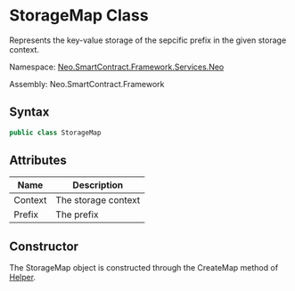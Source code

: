 # StorageMap Class

Represents the key-value storage of the sepcific prefix in the given storage context.

Namespace: [Neo.SmartContract.Framework.Services.Neo](../neo.md)

Assembly: Neo.SmartContract.Framework

## Syntax

```c#
public class StorageMap
```

## Attributes

| Name    | Description         |
| ------- | ------------------- |
| Context | The storage context |
| Prefix  | The prefix          |

## Constructor

The StorageMap object is constructed through the CreateMap method of [Helper](Helper.md).